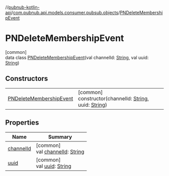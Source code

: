 //[pubnub-kotlin-api](../../../index.md)/[com.pubnub.api.models.consumer.pubsub.objects](../index.md)/[PNDeleteMembershipEvent](index.md)

# PNDeleteMembershipEvent

[common]\
data class [PNDeleteMembershipEvent](index.md)(val channelId: [String](https://kotlinlang.org/api/latest/jvm/stdlib/kotlin/-string/index.html), val uuid: [String](https://kotlinlang.org/api/latest/jvm/stdlib/kotlin/-string/index.html))

## Constructors

| | |
|---|---|
| [PNDeleteMembershipEvent](-p-n-delete-membership-event.md) | [common]<br>constructor(channelId: [String](https://kotlinlang.org/api/latest/jvm/stdlib/kotlin/-string/index.html), uuid: [String](https://kotlinlang.org/api/latest/jvm/stdlib/kotlin/-string/index.html)) |

## Properties

| Name | Summary |
|---|---|
| [channelId](channel-id.md) | [common]<br>val [channelId](channel-id.md): [String](https://kotlinlang.org/api/latest/jvm/stdlib/kotlin/-string/index.html) |
| [uuid](uuid.md) | [common]<br>val [uuid](uuid.md): [String](https://kotlinlang.org/api/latest/jvm/stdlib/kotlin/-string/index.html) |
